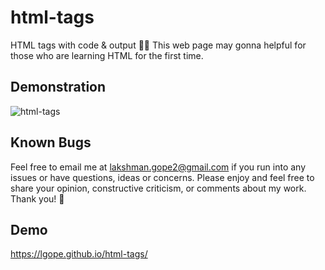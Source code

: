 # html-tags
HTML tags with code &amp; output 🗽📃
This web page may gonna helpful for those who are learning HTML for the
first time.

## Demonstration
![html-tags](https://user-images.githubusercontent.com/58518192/73004993-69a61380-3e32-11ea-8a06-f033297d8630.png)

## Known Bugs
Feel free to email me at lakshman.gope2@gmail.com if you run into any issues or have questions, ideas or concerns. Please enjoy and feel free to share your opinion, constructive criticism, or comments about my work. Thank you! 🙂

## Demo
https://lgope.github.io/html-tags/
